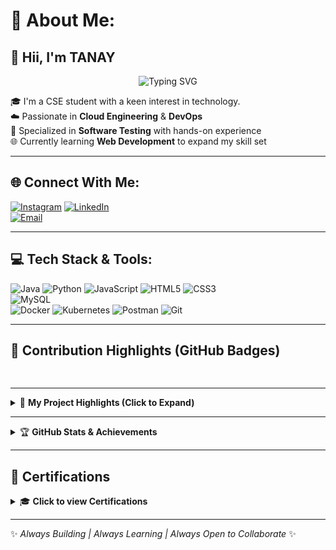# 💫 About Me:
## 👋 Hii, I'm TANAY

<p align="center">
  <img src="https://readme-typing-svg.demolab.com?font=Fira+Code&duration=3000&pause=1000&color=1ABC9C&center=true&width=435&lines=Cloud+Engineer+%7C+DevOps+Engineer;Software+Tester+%7C+Web+Developer;Learning+Full-Stack+%7C+Tech+Explorer" alt="Typing SVG" />
</p>

🎓 I'm a CSE student with a keen interest in technology.  
☁️ Passionate in **Cloud Engineering** & **DevOps**  
🧪 Specialized in **Software Testing** with hands-on experience  
🌐 Currently learning **Web Development** to expand my skill set  

---

## 🌐 Connect With Me:
[![Instagram](https://img.shields.io/badge/Instagram-%23E4405F.svg?logo=Instagram&logoColor=white)](https://instagram.com/tanay_hanra) 
[![LinkedIn](https://img.shields.io/badge/LinkedIn-%230077B5.svg?logo=linkedin&logoColor=white)](https://www.linkedin.com/in/tanay-hanra-8a4513248)  
[![Email](https://img.shields.io/badge/Email-D14836?logo=gmail&logoColor=white)](mailto:hanratanay@gmail.com)

---

## 💻 Tech Stack & Tools:
![Java](https://img.shields.io/badge/java-%23ED8B00.svg?style=for-the-badge&logo=openjdk&logoColor=white) 
![Python](https://img.shields.io/badge/python-3670A0?style=for-the-badge&logo=python&logoColor=ffdd54) 
![JavaScript](https://img.shields.io/badge/javascript-%23323330.svg?style=for-the-badge&logo=javascript&logoColor=%23F7DF1E) 
![HTML5](https://img.shields.io/badge/html5-%23E34F26.svg?style=for-the-badge&logo=html5&logoColor=white) 
![CSS3](https://img.shields.io/badge/css3-%231572B6.svg?style=for-the-badge&logo=css3&logoColor=white)  
![MySQL](https://img.shields.io/badge/mysql-4479A1.svg?style=for-the-badge&logo=mysql&logoColor=white)  
![Docker](https://img.shields.io/badge/docker-%230db7ed.svg?style=for-the-badge&logo=docker&logoColor=white) 
![Kubernetes](https://img.shields.io/badge/kubernetes-%23326ce5.svg?style=for-the-badge&logo=kubernetes&logoColor=white) 
![Postman](https://img.shields.io/badge/Postman-FF6C37?style=for-the-badge&logo=postman&logoColor=white) 
![Git](https://img.shields.io/badge/git-%23F05033.svg?style=for-the-badge&logo=git&logoColor=white) 

---

## 🧠 Contribution Highlights (GitHub Badges)
<style>
  @keyframes flip {
    0% { transform: rotateY(0deg); }
    100% { transform: rotateY(360deg); }
  }

  .flip-badge {
    display: inline-block;
    animation: flip 2s infinite;
  }

  .badge-container {
    display: flex;
    justify-content: center;
    align-items: center;
    gap: 10px;
    opacity: 0;
    animation: fadeIn 2s ease-in forwards;
    animation-delay: 2s;
  }

  .badge-container img {
    transition: transform 0.5s;
  }

  .badge-container img:hover {
    transform: scale(1.1) rotateY(180deg);
  }

  @keyframes fadeIn {
    from {
      opacity: 0;
    }
    to {
      opacity: 1;
    }
  }

  /* 3D Effect for GitHub Stats */
  .github-stats {
    transform-style: preserve-3d;
    animation: rotate3D 10s infinite linear;
  }

  @keyframes rotate3D {
    0% { transform: rotateY(0deg); }
    100% { transform: rotateY(360deg); }
  }
</style>

<div class="badge-container">
  <div class="flip-badge">
    <img src="https://img.shields.io/github/stars/Tanayhanra2004?style=social" />
  </div>
  <div class="flip-badge">
    <img src="https://img.shields.io/github/commits-since/Tanayhanra2004/main?label=Commits&style=flat-square" />
  </div>
  <div class="flip-badge">
    <img src="https://img.shields.io/github/issues/Tanayhanra2004?style=flat-square" />
  </div>
  <div class="flip-badge">
    <img src="https://img.shields.io/github/pull-requests/Tanayhanra2004?style=flat-square" />
  </div>
  <div class="flip-badge">
    <img src="https://img.shields.io/github/repo-size/Tanayhanra2004/Tanayhanra2004?style=flat-square" />
  </div>
</div>

---

<details>
<summary>📁 <strong>My Project Highlights (Click to Expand)</strong></summary>

### 🛠️ Key Projects:
- 📦 **E-commerce REST API** – Node.js, Express, MongoDB, JWT, Postman tested.
- 🎮 **Python Ludo & Snake Games** – Classic board and arcade games made with Python.
- 🌐 **Restaurant Web App** – HTML/CSS/JS based modern responsive website.
- 🔍 **Software Testing with Postman** – Automated API testing with assertions & collection flows.
- ☁️ **Cloud Simulation Project** – OpenStack-based private cloud setup and demo.

</details>

---

<details>
<summary>🏆 <strong>GitHub Stats & Achievements</strong></summary>

<!-- Add 3D Animation on Stats -->
<p align="center" class="github-stats">
  <img src="https://github-readme-stats.vercel.app/api?username=Tanayhanra2004&theme=gruvbox&hide_border=false&include_all_commits=true&count_private=true" />
</p>
<p align="center" class="github-stats">
  <img src="https://github-readme-streak-stats.herokuapp.com/?user=Tanayhanra2004&theme=gruvbox&hide_border=false" />
</p>
<p align="center" class="github-stats">
  <img src="https://github-readme-stats.vercel.app/api/top-langs/?username=Tanayhanra2004&theme=gruvbox&layout=compact&hide_border=false" />
</p>
<p align="center" class="github-stats">
  <img src="https://github-profile-trophy.vercel.app/?username=Tanayhanra2004&theme=gruvbox&margin-w=15&no-frame=false" />
</p>

</details>

---

## 📜 Certifications

<details>
<summary>🎓 <strong>Click to view Certifications</strong></summary>

- 🧠 **Generative AI** – _Coursera_
- ☁️ **Cloud Computing (NPTEL)** – _IIT Kharagpur_
- 🛠️ **Software Testing Masterclass** – _Udemy_
- 🐍 **Python Development** – _CipherSchool_
- 🔐 **DevOps Bootcamp** – _Great Learning_

</details>

---

✨ _Always Building | Always Learning | Always Open to Collaborate_ ✨


